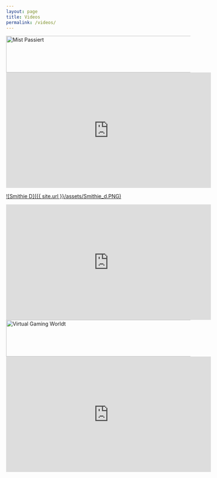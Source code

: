 ```yaml
---
layout: page
title: Videos
permalink: /videos/
---
```


<a href="https://www.youtube.com/user/MistPassiert">
<img src="{{ site.url }}/assets/MistPassiert.PNG" alt="Mist Passiert" width="560" height="100" border="0">

<iframe width="560" height="315" src="https://www.youtube.com/embed/eLs6BMIvXL0" frameborder="0" allowfullscreen></iframe>


![Smithie D]({{ site.url }}/assets/Smithie_d.PNG)

<iframe width="560" height="315" src="https://www.youtube.com/embed/QPRSexnKbw0" frameborder="0" allowfullscreen></iframe>


<a href="https://www.youtube.com/channel/UCdJt2BvAOnFa9uEvbiDBF9g">
<img src="{{ site.url }}/assets/VGM.PNG" alt="Virtual Gaming Worldt" width="560" height="100" border="0">

<iframe width="560" height="315" src="https://www.youtube.com/embed/WD2IeqUCaOU" frameborder="0" allowfullscreen></iframe>
